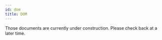 ```yaml
---
id: dom
title: DOM
---
```


Those documents are currently under construction. Please check back at a later time.
